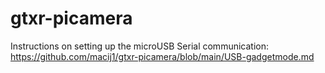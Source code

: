 # gtxr-picamera
Instructions on setting up the microUSB Serial communication: https://github.com/macij1/gtxr-picamera/blob/main/USB-gadgetmode.md
